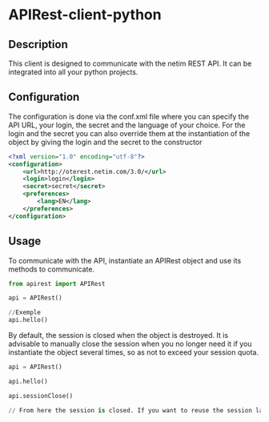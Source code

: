 # APIRest-client-python

## Description
This client is designed to communicate with the netim REST API.
It can be integrated into all your python projects.

## Configuration
The configuration is done via the conf.xml file where you can specify the API URL, your login, the secret and the language of your choice.
For the login and the secret you can also override them at the instantiation of the object by giving the login and the secret to the constructor

```xml
<?xml version="1.0" encoding="utf-8"?>
<configuration>
    <url>http://oterest.netim.com/3.0/</url>
    <login>login</login>
    <secret>secret</secret>
    <preferences>
        <lang>EN</lang>
    </preferences>
</configuration>
```

## Usage
To communicate with the API, instantiate an APIRest object and use its methods to communicate.

```python
from apirest import APIRest

api = APIRest()

//Exemple
api.hello()

```
By default, the session is closed when the object is destroyed. It is advisable to manually close the session when you no longer need it if you instantiate the object several times, so as not to exceed your session quota.

```python
api = APIRest()

api.hello()

api.sessionClose()

// From here the session is closed. If you want to reuse the session later you will have to do api.sessionOpen();
```